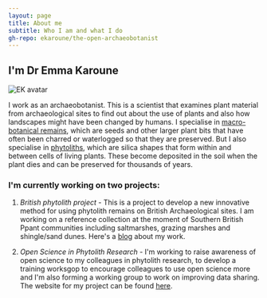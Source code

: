 ```yaml
---
layout: page
title: About me
subtitle: Who I am and what I do
gh-repo: ekaroune/the-open-archaeobotanist
---
```


## I'm Dr Emma Karoune

![EK avatar](../asset/img/EKavatar.jpg)

I work as an archaeobotanist. This is a scientist that examines plant material from archaeological sites to find out about the use of plants and also how landscapes might have been changed by humans. I specialise in [macro-botanical remains](https://www.theposthole.org/read/article/222), which are seeds and other larger plant bits that have often been charred or waterlogged so that they are preserved. But I also specialise in [phytoliths](https://en.wikipedia.org/wiki/Phytolith), which are silica shapes that form within and between cells of living plants. These become deposited in the soil when the plant dies and can be preserved for thousands of years.

### I'm currently working on two projects:
1. _British phytolith project_ - This is a project to develop a new innovative method for using phytolith remains on British Archaeological sites. I am working on a reference collection at the moment of Southern British Ppant communities including saltmarshes, grazing marshes and shingle/sand dunes. Here's a [blog](https://solentreserves.wordpress.com/2020/10/06/strange-ladies-with-a-wheelbarrow/) about my work. 

2. _Open Science in Phytolith Research_ - I'm working to raise awareness of open science to my colleagues in phytolith research, to develop a training worksgop to encourage colleagues to use open science more and I'm also forming a working group to work on improving data sharing. The website for my project can be found [here](https://ekaroune.github.io/Open-Science-in-Phytolith-Research/).

